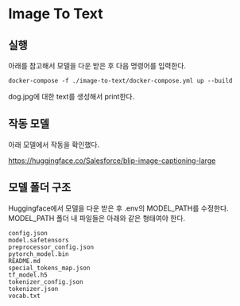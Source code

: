 # Image To Text

## 실행

아래를 참고해서 모델을 다운 받은 후 다음 명령어를 입력한다.

```
docker-compose -f ./image-to-text/docker-compose.yml up --build
```

dog.jpg에 대한 text를 생성해서 print한다.

## 작동 모델

아래 모델에서 작동을 확인했다.

https://huggingface.co/Salesforce/blip-image-captioning-large

## 모델 폴더 구조

Huggingface에서 모델을 다운 받은 후 .env의 MODEL_PATH를 수정한다.\
MODEL_PATH 폴더 내 파일들은 아래와 같은 형태여야 한다.

```
config.json
model.safetensors
preprocessor_config.json
pytorch_model.bin
README.md
special_tokens_map.json
tf_model.h5
tokenizer_config.json
tokenizer.json
vocab.txt
```
